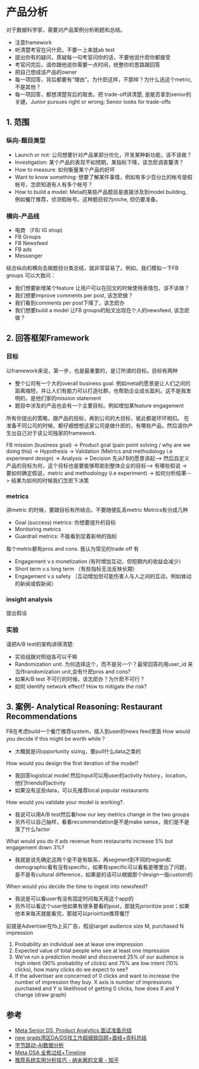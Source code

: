 # 产品分析

对于数据科学家，需要对产品案例分析刷题和总结。

- 注意framework
- 听清楚考官在问什麽。不要一上来就ab test
- 提出你有的疑问，质疑每一句考官问你的话，不要他说什麽你都接受
- 考官问完后，请你跟他说你需要一点时间，统整你的思路跟回答
- 把自己想成该产品的owner
- 每一项回答，背后都要有“理由”。为什麽这样，不那样？为什么选这个metric,不是其他？
- 每一项回答，都想清楚背后的取舍。把 trade-off讲清楚, 是能否拿到senior的关键。Junior pursues right or wrong; Senior looks for trade-offs


## 1. 范围

### 纵向-题目类型
- Launch or not: 公司想要针对产品某部分优化，开发某种新功能，该不该做？
- Investigation: 某个产品的表现不如预期，某指标下降，该怎麽调查釐清？
- How to measure: 如何衡量某个产品的好坏
- Want to know something: 想要了解某件事情，例如有多少百分比的帐号是假帐号，怎麽知道有人有多个帐号？
- How to build a model: Meta的某些产品题目是直接涉及到model building, 例如餐厅推荐，侦测假帐号。这种题目较为niche, 但仍要准备。

### 横向-产品线
- 电商 （FB/ IG shop)
- FB Groups
- FB Newsfeed
- FB ads
- Messenger

结合纵向和横向去做题目分类总结，就非常容易了。例如，我们模拟一下FB groups 可以大致问：
- 我们想要新增某个feature 让用户可以在回文的时候使用表情包，该不该做？
- 我们想要improve comments per post, 该怎麽做？
- 我们看到comments per post下降了，该怎麽办
- 我们想要build a model 让FB groups的贴文出现在个人的newsfeed, 该怎麽做？


## 2. 回答框架Framework

### 目标
以framework来说，第一步，也是最重要的，是订所谓的目标。目标有两种
- 整个公司有一个大的overall business goal. 例如meta的愿景是让人们之间的距离缩短，并让人们有能力可以打造社群，也帮助企业成长盈利。这不是我发明的，是他们家的mission statement
- 题目中涉及的产品也会有一个主要目标。例如增加某feature engagement

所有你提出的策略，跟产品的目标，再到公司的大目标，彼此都是环环相扣。
在准备不同公司的时候，都仔细想想这家公司是做什麽的，有哪些产品，然后请你产生出自己对于该公司独家的framework.

FB mission (business goal) → Product goal (pain point solving / why are we doing this) → Hypothesis → Validation (Metrics and methodology i.e experiment design) → Analysis → Decision
先从FB的愿景讲起--> 然后自定义产品的目标为何，这个目标也是要能够帮助到整体企业的目标--> 有哪些假说 → 要如何确定假说，metric and methodology (i.e experiment) → 如何分析结果--> 结果为如何的时候我们怎麽下决策

### metrics
讲metric 的时候，要跟目标有所结合。不要随便乱丢metric
Metrics有分成几种
- Goal (success) metrics: 你想要提升的目标
- Monitoring metrics
- Guardrail metrics: 不能看到显着影响的指标

每个metric都有pros and cons. 我认为常见的trade off 有
- Engagement v.s monetization (有时增加互动，但短期内的收益会减少）
- Short term v.s long term （有些指标无法反映长期）
- Engagement v.s safety （互动增加但可能伤害人与人之间的互动，例如耸动的新闻或假新闻）

### insight analysis
提出假设

### 实验
请把A/B test的架构讲得清楚:
- 实验组跟对照组各可以干嘛
- Randomization unit. 为何选择这个，而不是另一个？最常回答的用user_id 来当作randomization unit,会有什麽pros and cons?
- 如果A/B test 不可行的时候，该怎麽办？为什麽不可行？
- 如何 identify network effect? How to mitigate the risk?

## 3. 案例- Analytical Reasoning: Restaurant Recommendations

FB在考虑build一个餐厅推荐system，插入到user的news feed里面
How would you decide if this might be worth while？
- 大概就是问opportunity sizing，要pull什么data之类的

How would you design the first iteration of the model?
- 我回答logistical model 然后input可以用user的activity history，location，他们friends的activity
- 如果没有这些data，可以先推荐local popular restaurants

How would you validate your model is working?.
- 我说可以用A/B test然后看how our key metrics change in the two groups
- 另外可以自己抽样，看看recommendation是不是make sense，我们是不是落了什么factor

What would you do if ads revenue from restaurants increase 5% but engagement down 3%?
- 我就是说先确定这两个是不是有联系，再segment到不同的region和demographic看有没有specific，如果有specific可以看看是哪里出了问题，是不是有cultural difference，如果是的话可以根据那个design一版custom的

When would you decide the time to ingest into newsfeed?
- 我说是可以看user有没有固定时间每天用这个app的
- 另外可以看这个user他如果有很多要看的post，那就先prioritize post；如果他本来每天就能看完，那就可以prioirtize推荐餐厅


前提是Advertiser在fb上买广告，假设target audience size M, purchased N impression
1. Probability an individual see at lease one impression
2. Expected value of total people who see at least one impression
3. We’ve run a prediction model and discovered 25% of our audience is high intent (90% probability of clicks) and 75% are low intent (10% clicks), how many clicks do we expect to see?
4. If the advertiser are concerned of 0 clicks and want to increase the number of impression they buy. X axis is number of impressions purchased and Y is likelihood of getting 0 clicks, how does X and Y change (draw graph)


## 参考
- [Meta Senior DS, Product Analytics 面试准备总结](https://www.1point3acres.com/bbs/thread-1012204-1-1.html)
- [new grads湾区DA/DS找工作超细致回顾+面经+资料总结](https://www.1point3acres.com/bbs/thread-469408-1-1.html)
- [字节跳动-AI数据分析](https://www.1point3acres.com/bbs/thread-1028399-1-1.html)
- [Meta DSA 全套过经+Timeline](https://www.1point3acres.com/bbs/thread-1042322-1-1.html)
- [推荐系统实用分析技巧 - 纳米酱的文章 - 知乎](https://zhuanlan.zhihu.com/p/188228577)
